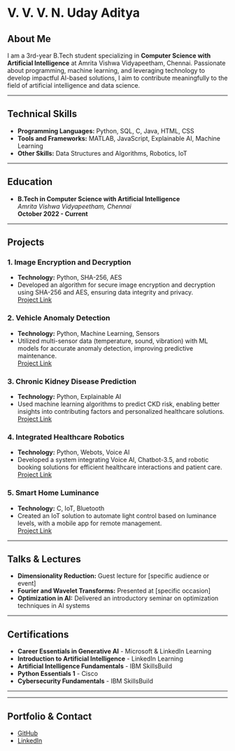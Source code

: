# V. V. V. N. Uday Aditya

## About Me
I am a 3rd-year B.Tech student specializing in **Computer Science with Artificial Intelligence** at Amrita Vishwa Vidyapeetham, Chennai. Passionate about programming, machine learning, and leveraging technology to develop impactful AI-based solutions, I aim to contribute meaningfully to the field of artificial intelligence and data science.

---

## Technical Skills
- **Programming Languages:** Python, SQL, C, Java, HTML, CSS  
- **Tools and Frameworks:** MATLAB, JavaScript, Explainable AI, Machine Learning  
- **Other Skills:** Data Structures and Algorithms, Robotics, IoT  

---

## Education
- **B.Tech in Computer Science with Artificial Intelligence**  
  *Amrita Vishwa Vidyapeetham, Chennai*  
  **October 2022 - Current** 

---

## Projects

### 1. Image Encryption and Decryption
- **Technology:** Python, SHA-256, AES  
- Developed an algorithm for secure image encryption and decryption using SHA-256 and AES, ensuring data integrity and privacy.  
[Project Link](#)

### 2. Vehicle Anomaly Detection
- **Technology:** Python, Machine Learning, Sensors  
- Utilized multi-sensor data (temperature, sound, vibration) with ML models for accurate anomaly detection, improving predictive maintenance.  
[Project Link](#)

### 3. Chronic Kidney Disease Prediction
- **Technology:** Python, Explainable AI  
- Used machine learning algorithms to predict CKD risk, enabling better insights into contributing factors and personalized healthcare solutions.  
[Project Link](#)

### 4. Integrated Healthcare Robotics
- **Technology:** Python, Webots, Voice AI  
- Developed a system integrating Voice AI, Chatbot-3.5, and robotic booking solutions for efficient healthcare interactions and patient care.  
[Project Link](#)

### 5. Smart Home Luminance
- **Technology:** C, IoT, Bluetooth  
- Created an IoT solution to automate light control based on luminance levels, with a mobile app for remote management.  
[Project Link](#)

---

## Talks & Lectures
- **Dimensionality Reduction:** Guest lecture for [specific audience or event]  
- **Fourier and Wavelet Transforms:** Presented at [specific occasion]  
- **Optimization in AI:** Delivered an introductory seminar on optimization techniques in AI systems  

---

## Certifications
- **Career Essentials in Generative AI** - Microsoft & LinkedIn Learning  
- **Introduction to Artificial Intelligence** - LinkedIn Learning  
- **Artificial Intelligence Fundamentals** - IBM SkillsBuild  
- **Python Essentials 1** - Cisco  
- **Cybersecurity Fundamentals** - IBM SkillsBuild  

---



---

## Portfolio & Contact
- [GitHub](#)  
- [LinkedIn](#)  
